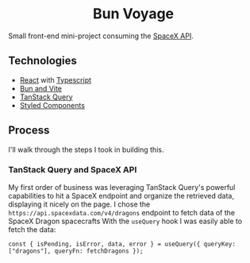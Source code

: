 <h1 align="center">
    Bun Voyage
</h1>

Small front-end mini-project consuming the [SpaceX API](https://github.com/r-spacex/SpaceX-API).

## Technologies

- [React](https://react.dev/) with [Typescript](https://www.typescriptlang.org/)
- [Bun and Vite](https://bun.sh/guides/ecosystem/vite)
- [TanStack Query](https://tanstack.com/query/latest)
- [Styled Components](https://styled-components.com/)

## Process

I'll walk through the steps I took in building this.

### TanStack Query and SpaceX API

My first order of business was leveraging TanStack Query's powerful capabilities to
hit a SpaceX endpoint and organize the retrieved data, displaying it nicely on the page.
I chose the `https://api.spacexdata.com/v4/dragons` endpoint to fetch data of the SpaceX Dragon spacecrafts
With the `useQuery` hook I was easily able to fetch the data:

`const { isPending, isError, data, error } = useQuery({ queryKey: ["dragons"], queryFn: fetchDragons });`
